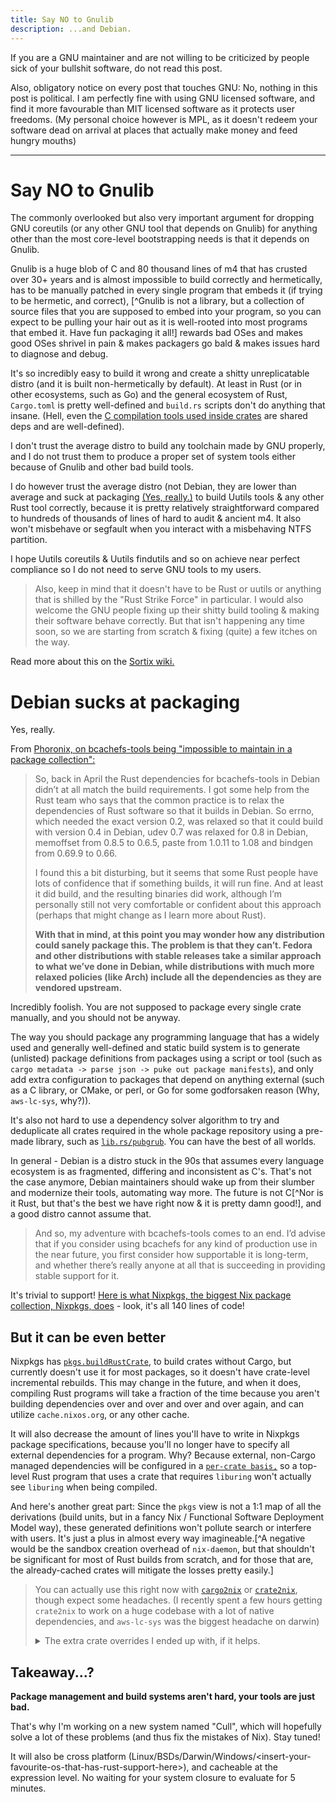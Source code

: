 ```yaml
---
title: Say NO to Gnulib
description: ...and Debian.
---
```


If you are a GNU maintainer and are not willing to be criticized by people sick
of your bullshit software, do not read this post.

Also, obligatory notice on every post that touches GNU: No, nothing in this post
is political. I am perfectly fine with using GNU licensed software, and find it
more favourable than MIT licensed software as it protects user freedoms. (My
personal choice however is MPL, as it doesn't redeem your software dead on
arrival at places that actually make money and feed hungry mouths)

---

# Say NO to Gnulib

The commonly overlooked but also very important argument for dropping GNU
coreutils (or any other GNU tool that depends on Gnulib) for anything other than
the most core-level bootstrapping needs is that it depends on Gnulib.

Gnulib is a huge blob of C and 80 thousand lines of m4 that has crusted over 30+
years and is almost impossible to build correctly and hermetically, has to be
manually patched in every single program that embeds it (if trying to be
hermetic, and correct), [^Gnulib is not a library, but a collection of source
files that you are supposed to embed into your program, so you can expect to be
pulling your hair out as it is well-rooted into most programs that embed it.
Have fun packaging it all!] rewards bad OSes and makes good OSes shrivel in pain
& makes packagers go bald & makes issues hard to diagnose and debug.

It's so incredibly easy to build it wrong and create a shitty unreplicatable
distro (and it is built non-hermetically by default). At least in Rust (or in
other ecosystems, such as Go) and the general ecosystem of Rust, `Cargo.toml` is
pretty well-defined and `build.rs` scripts don't do anything that insane. (Hell,
even the [C compilation tools used inside crates](https://lib.rs/cc) are shared
deps and are well-defined).

I don't trust the average distro to build any toolchain made by GNU properly,
and I do not trust them to produce a proper set of system tools either because
of Gnulib and other bad build tools.

I do however trust the average distro (not Debian, they are lower than average
and suck at packaging [(Yes, really.)](#debian-sucks-at-packaging) to build
Uutils tools & any other Rust tool correctly, because it is pretty relatively
straightforward compared to hundreds of thousands of lines of hard to audit &
ancient m4. It also won't misbehave or segfault when you interact with a
misbehaving NTFS partition.

I hope Uutils coreutils & Uutils findutils and so on achieve near perfect
compliance so I do not need to serve GNU tools to my users.

> Also, keep in mind that it doesn't have to be Rust or uutils or anything that
> is shilled by the "Rust Strike Force" in particular. I would also welcome the
> GNU people fixing up their shitty build tooling & making their software behave
> correctly. But that isn't happening any time soon, so we are starting from
> scratch & fixing (quite) a few itches on the way.

Read more about this on the
[Sortix wiki.](https://gitlab.com/sortix/sortix/-/wikis/Gnulib)

# Debian sucks at packaging

Yes, really.

From
[Phoronix, on bcachefs-tools being "impossible to maintain in a package collection":](https://www.phoronix.com/news/Debian-Orphans-Bcachefs-Tools)

> So, back in April the Rust dependencies for bcachefs-tools in Debian didn’t at
> all match the build requirements. I got some help from the Rust team who says
> that the common practice is to relax the dependencies of Rust software so that
> it builds in Debian. So errno, which needed the exact version 0.2, was relaxed
> so that it could build with version 0.4 in Debian, udev 0.7 was relaxed for
> 0.8 in Debian, memoffset from 0.8.5 to 0.6.5, paste from 1.0.11 to 1.08 and
> bindgen from 0.69.9 to 0.66.
>
> I found this a bit disturbing, but it seems that some Rust people have lots of
> confidence that if something builds, it will run fine. And at least it did
> build, and the resulting binaries did work, although I’m personally still not
> very comfortable or confident about this approach (perhaps that might change
> as I learn more about Rust).
>
> **With that in mind, at this point you may wonder how any distribution could
> sanely package this. The problem is that they can’t. Fedora and other
> distributions with stable releases take a similar approach to what we’ve done
> in Debian, while distributions with much more relaxed policies (like Arch)
> include all the dependencies as they are vendored upstream.**

Incredibly foolish. You are not supposed to package every single crate manually,
and you should not be anyway.

The way you should package any programming language that has a widely used and
generally well-defined and static build system is to generate (unlisted) package
definitions from packages using a script or tool (such as
`cargo metadata -> parse json -> puke out package manifests`), and only add
extra configuration to packages that depend on anything external (such as a C
library, or CMake, or perl, or Go for some godforsaken reason (Why,
`aws-lc-sys`, why?)).

It's also not hard to use a dependency solver algorithm to try and deduplicate
all crates required in the whole package repository using a pre-made library,
such as [`lib.rs/pubgrub`](https://lib.rs/crates/pubgrub). You can have the best
of all worlds.

In general - Debian is a distro stuck in the 90s that assumes every language
ecosystem is as fragmented, differing and inconsistent as C's. That's not the
case anymore, Debian maintainers should wake up from their slumber and modernize
their tools, automating way more. The future is not C[^Nor is it Rust, but
that's the best we have right now & it is pretty damn good!], and a good distro
cannot assume that.

> And so, my adventure with bcachefs-tools comes to an end. I’d advise that if
> you consider using bcachefs for any kind of production use in the near future,
> you first consider how supportable it is long-term, and whether there’s really
> anyone at all that is succeeding in providing stable support for it.

It's trivial to support!
[Here is what Nixpkgs, the biggest Nix package
collection, Nixpkgs, does](^https://github.com/NixOS/nixpkgs/blob/6e987485eb2c77e5dcc5af4e3c70843711ef9251/pkgs/by-name/bc/bcachefs-tools/package.nix) -
look, it's all 140 lines of code!

## But it can be even better

Nixpkgs has [`pkgs.buildRustCrate`](https://noogle.dev/f/pkgs/buildRustCrate),
to build crates without Cargo, but currently doesn't use it for most packages,
so it doesn't have crate-level incremental rebuilds. This may change in the
future, and when it does, compiling Rust programs will take a fraction of the
time because you aren't building dependencies over and over and over and over
again, and can utilize `cache.nixos.org`, or any other cache.

It will also decrease the amount of lines you'll have to write in Nixpkgs
package specifications, because you'll no longer have to specify all external
dependencies for a program. Why? Because external, non-Cargo managed
dependencies will be configured in a
[`per-crate basis,`](https://github.com/NixOS/nixpkgs/blob/f101cc2c243f0f3869f9a214d71b736c66b5317a/pkgs/build-support/rust/default-crate-overrides.nix)
so a top-level Rust program that uses a crate that requires `liburing` won't
actually see `liburing` when being compiled.

And here's another great part: Since the `pkgs` view is not a 1:1 map of all the
derivations (build units, but in a fancy Nix / Functional Software Deployment
Model way), these generated definitions won't pollute search or interfere with
users. It's just a plus in almost every way imagineable.[^A negative would be
the sandbox creation overhead of `nix-daemon`, but that shouldn't be significant
for most of Rust builds from scratch, and for those that are, the already-cached
crates will mitigate the losses pretty easily.]

<blockquote>

You can actually use this right now with
[`cargo2nix`](https://github.com/cargo2nix/cargo2nix) or
[`crate2nix`](https://github.com/nix-community/crate2nix), though expect some
headaches. (I recently spent a few hours getting `crate2nix` to work on a huge
codebase with a lot of native dependencies, and `aws-lc-sys` was the biggest
headache on darwin)

<details>
<summary>The extra crate overrides I ended up with, if it helps.</summary>

```nix
{ pkgs, ... }:
{
  openssl = old: {
    buildInputs = old.buildInputs or [ ] ++ [
      pkgs.openssl
    ];
  };

  openssl-sys = old: {
    RUSTFLAGS = "--cfg ossl111 --cfg ossl110 --cfg ossl101";

    "${pkgs.stdenv.buildPlatform.rust.cargoEnvVarTarget}_OPENSSL_DIR" = "${pkgs.openssl.dev}";
    OPENSSL_NO_VENDOR = "1";
    OPENSSL_STATIC = "0";
  };

  aws-lc-sys = old: {
    nativeBuildInputs = old.nativeBuildInputs or [ ] ++ [
      pkgs.cmake
      pkgs.go
      pkgs.libclang
      pkgs.perl
      pkgs.nasm
    ];
    env.CFLAGS = "-D_DARWIN_C_SOURCE"; # Hours of my life wasted to figure this out.
  };

  librocksdb-sys = old: {
    buildInputs = old.buildInputs or [ ] ++ [
      pkgs.zlib
      pkgs.zstd
      pkgs.bzip2
      pkgs.lz4
    ];
  };

  tokio = old: {
    extraRustcOpts = old.extraRustcOpts or [ ] ++ [
      "--cfg tokio_unstable"
    ];
  };

  uvm_syn = old: {
    extraRustcOpts = old.extraRustcOpts or [ ] ++ [
      "-Awarnings"
    ];
  };

  pyo3_build_config = old: {
    buildInputs = old.buildInputs or [ ] ++ [
      pkgs.python313
    ];
  };
}
```

I also had to patch the `Cargo.nix` generator because it was not handling or
even exposing a way to enable extra cfg flags separately, but maybe this is
fixed in `cargo2nix`?

Anyway, we do not talk about the general state of Nix/Nixpkgs/NixOS tooling.
(But it's still better than every other distro out there)

</details>
</blockquote>

## Takeaway...?

**Package management and build systems aren't hard, your tools are just bad.**

That's why I'm working on a new system named "Cull", which will hopefully solve
a lot of these problems (and thus fix the mistakes of Nix). Stay tuned!

It will also be cross platform
(Linux/BSDs/Darwin/Windows/\<insert-your-favourite-os-that-has-rust-support-here>),
and cacheable at the expression level. No waiting for your system closure to
evaluate for 5 minutes.
